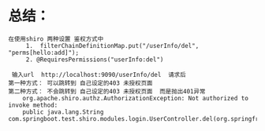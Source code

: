 #  总结：
    在使用shiro 两种设置 鉴权方式中
         1.  filterChainDefinitionMap.put("/userInfo/del", "perms[hello:add]");
         2. @RequiresPermissions("userInfo:del")
     
     输入url  http://localhost:9090/userInfo/del  请求后  
    第一种方式： 可以跳转到 自己设定的403 未授权页面
    第二种方式： 不会跳转到 自己设定的403 未授权页面  而是抛出401异常 
        org.apache.shiro.authz.AuthorizationException: Not authorized to invoke method: 
        public java.lang.String com.springboot.test.shiro.modules.login.UserController.del(org.springframework.ui.Model)
          